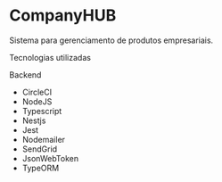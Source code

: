 # CompanyHUB
Sistema para gerenciamento de produtos empresariais.

Tecnologias utilizadas 

Backend 

- CircleCI
- NodeJS
- Typescript
- Nestjs
- Jest
- Nodemailer
- SendGrid
- JsonWebToken
- TypeORM
